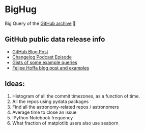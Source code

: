 # BigHug
Big Query of the [GitHub archive](https://cloud.google.com/bigquery/public-data/github) :open_hands:

## GitHub public data release info
- [GitHub Blog Post](https://github.com/blog/2201-making-open-source-data-more-available)
- [Changelog Podcast Episode](https://changelog.com/209)
- [Gists of some example queries](https://gist.github.com/arfon/49ca314a5b0a00b1ebf91167db3ff02c)
- [Felipe Hoffa blog post and examples](https://medium.com/@hoffa/github-on-bigquery-analyze-all-the-code-b3576fd2b150#.sodeoi3qz)

## Ideas:

1. Histogram of all the commit timezones, as a function of time.
2. All the repos using pydata packages
3. Find all the astronomy-related repos / astronomers
4. Average time to close an issue
5. IPython Notebook frequency
6. What fraction of matplotlib users also use seaborn
